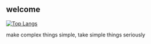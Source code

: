 ## welcome
[![Top Langs](https://github-readme-stats-git-masterrstaa-rickstaa.vercel.app/api/top-langs/?username=sg-hk&theme=tokyonight)](https://github.com/sg-hk/github-readme-stats)

make complex things simple, take simple things seriously
